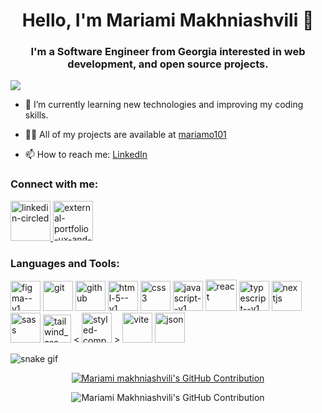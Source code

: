 <h1 align="center"> Hello, I'm  Mariami Makhniashvili 👋 </h1>
<h3 align="center">I'm a  Software Engineer from Georgia interested in  web development, and open source projects.</h3>
  

  <picture>
  <source
    srcset="https://github-readme-stats.vercel.app/api?username=mariamo101&show_icons=true&theme=dark"
    media="(prefers-color-scheme: dark)"
  />
  <source
    srcset="https://github-readme-stats.vercel.app/api?username=mariamo101&show_icons=true"
    media="(prefers-color-scheme: light), (prefers-color-scheme: no-preference)"
  />
  <img src="https://github-readme-stats.vercel.app/api?username=mariamo101&show_icons=true" />
</picture>

- 🌱 I’m currently learning new technologies and improving my coding skills.

- 👨‍💻 All of my projects are available at [mariamo101](https://github.com/mariamo101)

- 📫 How to reach me: [LinkedIn](https://www.linkedin.com/in/mariamo-mariamo101)




<h3 align="left">Connect with me:</h3>
<p align="left">
  
  <a href="https://www.linkedin.com/in/mariamo-mariamo101/" target="_blank">
<img width="64" height="64" src="https://img.icons8.com/fluency/48/linkedin-circled.png" alt="linkedin-circled"/>
  </a>
  <a href="https://portfolio-makhniashvili.netlify.app/" target="_blank">
    <img width="64" height="64" src="https://img.icons8.com/external-flatart-icons-lineal-color-flatarticons/64/external-portfolio-ux-and-ui-flatart-icons-lineal-color-flatarticons.png" alt="external-portfolio-ux-and-ui-flatart-icons-lineal-color-flatarticons"/>
  </a>
</p>


<h3 align="left">Languages and Tools:</h3>
<div align="left">
<img width="48" height="48" src="https://img.icons8.com/color/48/figma--v1.png" alt="figma--v1"/>
<img width="48" height="48" src="https://img.icons8.com/color/48/git.png" alt="git"/>
<img width="48" height="48" src="https://img.icons8.com/fluency/48/github.png" alt="github"/>
<img width="48" height="48" src="https://img.icons8.com/color/48/html-5--v1.png" alt="html-5--v1"/>
<img width="48" height="48" src="https://img.icons8.com/color/48/css3.png" alt="css3"/>
<img width="48" height="48" src="https://img.icons8.com/color/48/javascript--v1.png" alt="javascript--v1"/>
<img width="50" height="50" src="https://img.icons8.com/bubbles/50/react.png" alt="react"/>
<img width="48" height="48" src="https://img.icons8.com/fluency/48/typescript--v1.png" alt="typescript--v1"/>
<img width="48" height="48" src="https://img.icons8.com/fluency/48/nextjs.png" alt="nextjs"/>
<img width="48" height="48" src="https://img.icons8.com/color/48/sass.png" alt="sass"/>
<img width="45" height="45" src="https://img.icons8.com/plasticine/100/tailwind_css.png" alt="tailwind_css"/>
< <img width="48" height="48" src="https://img.icons8.com/color/48/styled-components.png" alt="styled-components"/> >
 <img width="48" height="48" src="https://img.icons8.com/fluency/48/vite.png" alt="vite"/>
<img width="48" height="48" src="https://img.icons8.com/pulsar-color/48/json.png" alt="json"/> 
</div>


![snake gif](https://github.com/mariamo101/mariamo101/blob/output/github-contribution-grid-snake.gif)

<p align="center">   
  <a href="[https://github.com/mariamo101](https://github.com/mariamo101)"> 
    <img src="https://github-profile-summary-cards.vercel.app/api/cards/profile-details?username=mariamo101&theme=radical" alt="Mariami makhniashvili's GitHub Contribution"/>     </a>
</p>

<p align="center">   
  <img src="https://github-readme-streak-stats.herokuapp.com/?user=mariamo101" alt="Mariami Makhniashvili's GitHub Contribution"/>
</p>

